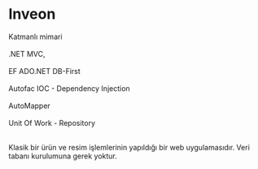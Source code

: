 # Inveon
Katmanlı mimari <br></br>
.NET MVC, <br></br>
EF ADO.NET DB-First <br></br>
Autofac IOC - Dependency Injection <br></br>
AutoMapper <br></br>
Unit Of Work - Repository <br></br>

Klasik bir ürün ve resim işlemlerinin yapıldığı bir web uygulamasıdır. Veri tabanı kurulumuna gerek yoktur.
